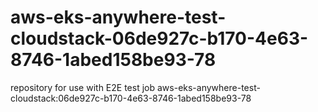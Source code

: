 # aws-eks-anywhere-test-cloudstack-06de927c-b170-4e63-8746-1abed158be93-78
repository for use with E2E test job aws-eks-anywhere-test-cloudstack:06de927c-b170-4e63-8746-1abed158be93-78
